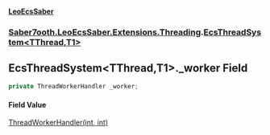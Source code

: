 #### [LeoEcsSaber](index.md 'index')
### [Saber7ooth.LeoEcsSaber.Extensions.Threading](Saber7ooth.LeoEcsSaber.Extensions.Threading.md 'Saber7ooth.LeoEcsSaber.Extensions.Threading').[EcsThreadSystem&lt;TThread,T1&gt;](EcsThreadSystem_TThread,T1_.md 'Saber7ooth.LeoEcsSaber.Extensions.Threading.EcsThreadSystem<TThread,T1>')

## EcsThreadSystem<TThread,T1>._worker Field

```csharp
private ThreadWorkerHandler _worker;
```

#### Field Value
[ThreadWorkerHandler(int, int)](ThreadWorkerHandler(int,int).md 'Saber7ooth.LeoEcsSaber.Extensions.Threading.ThreadWorkerHandler(int, int)')